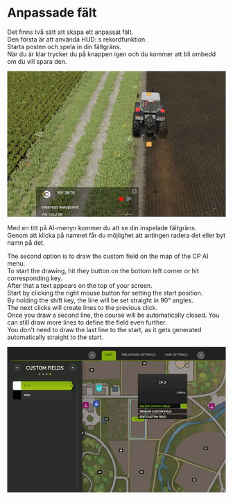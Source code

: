 # Anpassade fält

  
Det finns två sätt att skapa ett anpassat fält.  
Den första är att använda HUD: s rekordfunktion.  
Starta posten och spela in din fältgräns.  
När du är klar trycker du på knappen igen och du kommer att bli ombedd om du vill spara den.

![Image](../assets/images/recordcustomhelp_0_0_765_510.png)

  
Med en titt på AI-menyn kommer du att se din inspelade fältgräns.  
Genom att klicka på namnet får du möjlighet att antingen radera det eller byt namn på det.

  
The second option is to draw the custom field on the map of the CP AI menu.  
To start the drawing, hit they button on the bottom left corner or hit corresponding key.  
After that a text appears on the top of your screen.  
Start by clicking the right mouse button for setting the start position.  
By holding the shift key, the line will be set straight in 90° angles.  
The next clicks will create lines to the previous click.  
Once you draw a second line, the course will be automatically closed. You can still draw more lines to define the field even further.  
You don't need to draw the last line to the start, as it gets generated automatically straight to the start.  


![Image](../assets/images/customfield_0_0_765_510.png)

